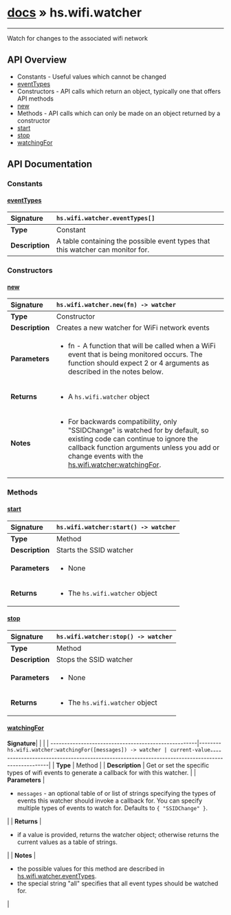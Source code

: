 # [docs](index.md) » hs.wifi.watcher
---

Watch for changes to the associated wifi network

## API Overview
* Constants - Useful values which cannot be changed
 * [eventTypes](#eventtypes)
* Constructors - API calls which return an object, typically one that offers API methods
 * [new](#new)
* Methods - API calls which can only be made on an object returned by a constructor
 * [start](#start)
 * [stop](#stop)
 * [watchingFor](#watchingfor)

## API Documentation

### Constants

#### [eventTypes](#eventtypes)
| <span style="float: left;">**Signature**</span> | <span style="float: left;">`hs.wifi.watcher.eventTypes[]` </span>                                                          |
| -----------------------------------------------------|---------------------------------------------------------------------------------------------------------|
| **Type**                                             | Constant                                                                                         |
| **Description**                                      | A table containing the possible event types that this watcher can monitor for.                                                                                         |

### Constructors

#### [new](#new)
| <span style="float: left;">**Signature**</span> | <span style="float: left;">`hs.wifi.watcher.new(fn) -> watcher` </span>                                                          |
| -----------------------------------------------------|---------------------------------------------------------------------------------------------------------|
| **Type**                                             | Constructor                                                                                         |
| **Description**                                      | Creates a new watcher for WiFi network events                                                                                         |
| **Parameters**                                       | <ul><li>fn - A function that will be called when a WiFi event that is being monitored occurs. The function should expect 2 or 4 arguments as described in the notes below.</li></ul> |
| **Returns**                                          | <ul><li>A `hs.wifi.watcher` object</li></ul>          |
| **Notes**                                            | <ul><li>For backwards compatibility, only "SSIDChange" is watched for by default, so existing code can continue to ignore the callback function arguments unless you add or change events with the [hs.wifi.watcher:watchingFor](#watchingFor).</li></ul>                |

### Methods

#### [start](#start)
| <span style="float: left;">**Signature**</span> | <span style="float: left;">`hs.wifi.watcher:start() -> watcher` </span>                                                          |
| -----------------------------------------------------|---------------------------------------------------------------------------------------------------------|
| **Type**                                             | Method                                                                                         |
| **Description**                                      | Starts the SSID watcher                                                                                         |
| **Parameters**                                       | <ul><li>None</li></ul> |
| **Returns**                                          | <ul><li>The `hs.wifi.watcher` object</li></ul>          |

#### [stop](#stop)
| <span style="float: left;">**Signature**</span> | <span style="float: left;">`hs.wifi.watcher:stop() -> watcher` </span>                                                          |
| -----------------------------------------------------|---------------------------------------------------------------------------------------------------------|
| **Type**                                             | Method                                                                                         |
| **Description**                                      | Stops the SSID watcher                                                                                         |
| **Parameters**                                       | <ul><li>None</li></ul> |
| **Returns**                                          | <ul><li>The `hs.wifi.watcher` object</li></ul>          |

#### [watchingFor](#watchingfor)
| <span style="float: left;">**Signature**</span> | <span style="float: left;">`hs.wifi.watcher:watchingFor([messages]) -> watcher | current-value` </span>                                                          |
| -----------------------------------------------------|---------------------------------------------------------------------------------------------------------|
| **Type**                                             | Method                                                                                         |
| **Description**                                      | Get or set the specific types of wifi events to generate a callback for with this watcher.                                                                                         |
| **Parameters**                                       | <ul><li>`messages` - an optional table of or list of strings specifying the types of events this watcher should invoke a callback for.  You can specify multiple types of events to watch for. Defaults to `{ "SSIDChange" }`.</li></ul> |
| **Returns**                                          | <ul><li>if a value is provided, returns the watcher object; otherwise returns the current values as a table of strings.</li></ul>          |
| **Notes**                                            | <ul><li>the possible values for this method are described in [hs.wifi.watcher.eventTypes](#eventTypes).</li><li>the special string "all" specifies that all event types should be watched for.</li></ul>                |

